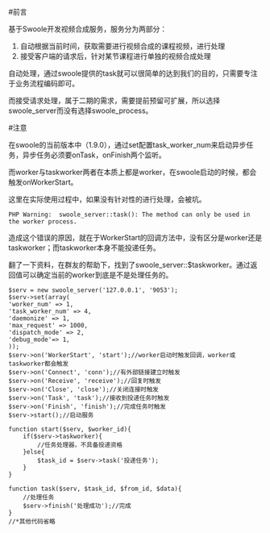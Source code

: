 #前言

基于Swoole开发视频合成服务，服务分为两部分：

1. 自动根据当前时间，获取需要进行视频合成的课程视频，进行处理
2. 接受客户端的请求后，针对某节课程进行单独的视频合成处理

自动处理，通过swoole提供的task就可以很简单的达到我们的目的，只需要专注于业务流程编码即可。

而接受请求处理，属于二期的需求，需要提前预留可扩展，所以选择swoole_server而没有选择swoole_process。

#注意

在swoole的当前版本中（1.9.0），通过set配置task_worker_num来启动异步任务，异步任务必须要onTask，onFinish两个监听。

而worker与taskworker两者在本质上都是worker，在swoole启动的时候，都会触发onWorkerStart。

这里在实际使用过程中，如果没有针对性的进行处理，会被坑。

	PHP Warning:  swoole_server::task(): The method can only be used in the worker process.

造成这个错误的原因，就在于WorkerStart的回调方法中，没有区分是worker还是taskworker；而taskworker本身不能投递任务。

翻了一下资料，在群友的帮助下，找到了swoole_server::$taskworker。通过返回值可以确定当前的worker到底是不是处理任务的。
  
    
	$serv = new swoole_server('127.0.0.1', '9053');
	$serv->set(array(
	'worker_num' => 1,
	'task_worker_num' => 4,
	'daemonize' => 1,
	'max_request' => 1000,
	'dispatch_mode' => 2,
	'debug_mode'=> 1,
	));
	$serv->on('WorkerStart', 'start');//worker启动时触发回调，worker或taskworker都会触发
	$serv->on('Connect', 'conn');//有外部链接建立时触发
	$serv->on('Receive', 'receive');//回复时触发
	$serv->on('Close', 'close');//关闭连接时触发
	$serv->on('Task', 'task');//接收到投递任务时触发
	$serv->on('Finish', 'finish');//完成任务时触发
	$serv->start();//启动服务

	function start($serv, $worker_id){
		if($serv->taskworker){
			//任务处理器，不具备投递资格
		}else{
			$task_id = $serv->task('投递任务');
		}
	}
	
	function task($serv, $task_id, $from_id, $data){
		//处理任务
		$serv->finish('处理成功');//完成
	}
	//*其他代码省略
	
